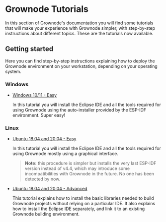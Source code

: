 # Grownode Tutorials

In this section of Grownode's documentation you will find some tutorials that will make your experience with Grownode simpler, with step-by-step instructions about different topics.
These are the tutorials now available.

## Getting started

Here you can find step-by-step instructions explaining how to deploy the Grownode environment on your workstation, depending on your operating system.

### Windows

- [Windows 10/11 - Easy](get_started/grownode_get_started_windows_10_11/windows10_11_easy.md)

	In this tutorial you will install the Eclipse IDE and all the tools required for using Grownode using the auto-installer provided by the ESP-IDF environment. Super easy!

### Linux

- [Ubuntu 18.04 and 20.04 - Easy](get_started/grownode_get_started_ubuntu_1804_2004/ubuntu1804_2004_easy.md)

	In this tutorial you will install the Eclipse IDE and all the tools required for using Grownode mostly using a graphical interface.
	> **Note:** this procedure is simpler but installs the very last ESP-IDF version instead of v4.4, which may introduce some incompatibilities with Grownode in the future. No one has been detected by now.

- [Ubuntu 18.04 and 20.04 - Advanced](get_started/grownode_get_started_ubuntu_1804_2004/ubuntu1804_2004_advanced.md)

	This tutorial explains how to install the basic libraries needed to build Grownode projects without relying on a particular IDE. It also explains how to install the Eclipse IDE separately, and link it to an existing Grownode building environment.
	